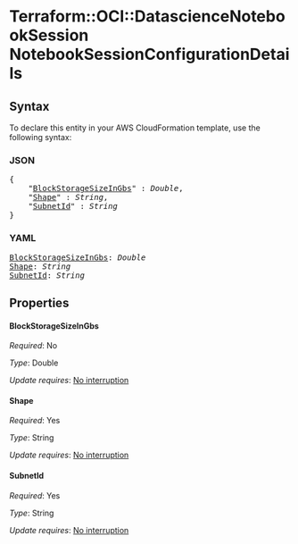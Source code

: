 # Terraform::OCI::DatascienceNotebookSession NotebookSessionConfigurationDetails

## Syntax

To declare this entity in your AWS CloudFormation template, use the following syntax:

### JSON

<pre>
{
    "<a href="#blockstoragesizeingbs" title="BlockStorageSizeInGbs">BlockStorageSizeInGbs</a>" : <i>Double</i>,
    "<a href="#shape" title="Shape">Shape</a>" : <i>String</i>,
    "<a href="#subnetid" title="SubnetId">SubnetId</a>" : <i>String</i>
}
</pre>

### YAML

<pre>
<a href="#blockstoragesizeingbs" title="BlockStorageSizeInGbs">BlockStorageSizeInGbs</a>: <i>Double</i>
<a href="#shape" title="Shape">Shape</a>: <i>String</i>
<a href="#subnetid" title="SubnetId">SubnetId</a>: <i>String</i>
</pre>

## Properties

#### BlockStorageSizeInGbs

_Required_: No

_Type_: Double

_Update requires_: [No interruption](https://docs.aws.amazon.com/AWSCloudFormation/latest/UserGuide/using-cfn-updating-stacks-update-behaviors.html#update-no-interrupt)

#### Shape

_Required_: Yes

_Type_: String

_Update requires_: [No interruption](https://docs.aws.amazon.com/AWSCloudFormation/latest/UserGuide/using-cfn-updating-stacks-update-behaviors.html#update-no-interrupt)

#### SubnetId

_Required_: Yes

_Type_: String

_Update requires_: [No interruption](https://docs.aws.amazon.com/AWSCloudFormation/latest/UserGuide/using-cfn-updating-stacks-update-behaviors.html#update-no-interrupt)

